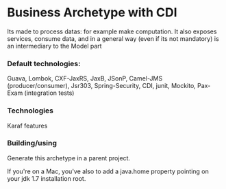  # Business Archetype with CDI

Its made to process datas: for example make computation.
It also exposes services, consume data, and in a general way (even if its not mandatory) is an intermediary to the Model part

### Default technologies:
Guava, Lombok, CXF-JaxRS, JaxB, JSonP, Camel-JMS (producer/consumer), Jsr303, Spring-Security, CDI, junit, Mockito, Pax-Exam (integration tests)


### Technologies
Karaf features

### Building/using

Generate this archetype in a parent project.

If you're on a Mac, you've also to add a java.home property pointing on your jdk 1.7 installation root.


